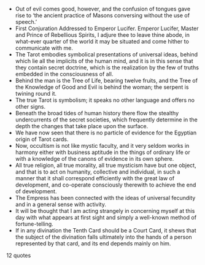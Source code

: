  - Out of evil comes good, however, and the confusion of tongues gave rise to ‘the ancient practice of Masons conversing without the use of speech.’
 - First Conjuration Addressed to Emperor Lucifer. Emperor Lucifer, Master and Prince of Rebellious Spirits, I adjure thee to leave thine abode, in what-ever quarter of the world it may be situated and come hither to communicate with me.
 - The Tarot embodies symbolical presentations of universal ideas, behind which lie all the implicits of the human mind, and it is in this sense that they contain secret doctrine, which is the realization by the few of truths embedded in the consciousness of all.
 - Behind the man is the Tree of Life, bearing twelve fruits, and the Tree of the Knowledge of Good and Evil is behind the woman; the serpent is twining round it.
 - The true Tarot is symbolism; it speaks no other language and offers no other signs.
 - Beneath the broad tides of human history there flow the stealthy undercurrents of the secret societies, which frequently determine in the depth the changes that take place upon the surface.
 - We have now seen that there is no particle of evidence for the Egyptian origin of Tarot cards.
 - Now, occultism is not like mystic faculty, and it very seldom works in harmony either with business aptitude in the things of ordinary life or with a knowledge of the canons of evidence in its own sphere.
 - All true religion, all true morality, all true mysticism have but one object, and that is to act on humanity, collective and individual, in such a manner that it shall correspond efficiently with the great law of development, and co-operate consciously therewith to achieve the end of development.
 - The Empress has been connected with the ideas of universal fecundity and in a general sense with activity.
 - It will be thought that I am acting strangely in concerning myself at this day with what appears at first sight and simply a well-known method of fortune-telling.
 - If in any divination the Tenth Card should be a Court Card, it shews that the subject of the divination falls ultimately into the hands of a person represented by that card, and its end depends mainly on him.

12 quotes